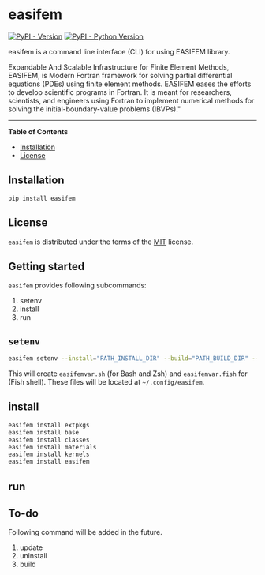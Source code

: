 # easifem

[![PyPI - Version](https://img.shields.io/pypi/v/easifem-cli.svg)](https://pypi.org/project/easifem)
[![PyPI - Python Version](https://img.shields.io/pypi/pyversions/easifem-cli.svg)](https://pypi.org/project/easifem)

easifem is a command line interface (CLI) for using EASIFEM library.

Expandable And Scalable Infrastructure for Finite Element Methods, EASIFEM, is Modern Fortran framework for solving partial differential equations (PDEs) using finite element methods. EASIFEM eases the efforts to develop scientific programs in Fortran. It is meant for researchers, scientists, and engineers using Fortran to implement numerical methods for solving the initial-boundary-value problems (IBVPs)."

-----

**Table of Contents**

- [Installation](#installation)
- [License](#license)

## Installation

```console
pip install easifem
```

## License

`easifem` is distributed under the terms of the [MIT](https://spdx.org/licenses/MIT.html) license.

## Getting started

`easifem` provides following subcommands:

1. setenv
2. install
4. run

## `setenv`

```bash
easifem setenv --install="PATH_INSTALL_DIR" --build="PATH_BUILD_DIR" --source="PATH_SOURCE_DIR"
```

This will create `easifemvar.sh` (for Bash and Zsh) and `easifemvar.fish` for (Fish shell). These files will be located at `~/.config/easifem`.

## install

```bash
easifem install extpkgs
easifem install base
easifem install classes
easifem install materials
easifem install kernels
easifem install easifem
```

## run

## To-do

Following command will be added in the future.

1. update
2. uninstall
3. build

